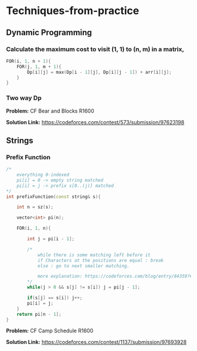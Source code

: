 # Techniques-from-practice

## Dynamic Programming

### Calculate the maximum cost to visit (1, 1) to (n, m) in a matrix, 
```cpp
FOR(i, 1, n + 1){
    FOR(j, 1, m + 1){
        Dp[i][j] = max(Dp[i - 1][j], Dp[i][j - 1]) + arr[i][j];
    }
}
```
### Two way Dp
**Problem:** CF Bear and Blocks R1600

**Solution Link:** https://codeforces.com/contest/573/submission/97623198



## Strings

### Prefix Function
```cpp
/*
    everything 0-indexed
    pi[i] = 0 -> empty string matched
    pi[i] = j -> prefix s[0..(j)] matched
*/
int prefixFunction(const string& s){

    int n = sz(s);

    vector<int> pi(n);

    FOR(i, 1, n){

        int j = pi[i - 1];

        /*
            while there is some matching left before it
            if Characters at the positions are equal : break
            else : go to next smaller matching.

            more explanation: https://codeforces.com/blog/entry/84359?#comment-718894.
        */
        while(j > 0 && s[j] != s[i]) j = pi[j - 1];

        if(s[j] == s[i]) j++;
        pi[i] = j;
    }
    return pi[n - 1];
}
```
**Problem:** CF Camp Schedule R1600

**Solution Link:** https://codeforces.com/contest/1137/submission/97693928
